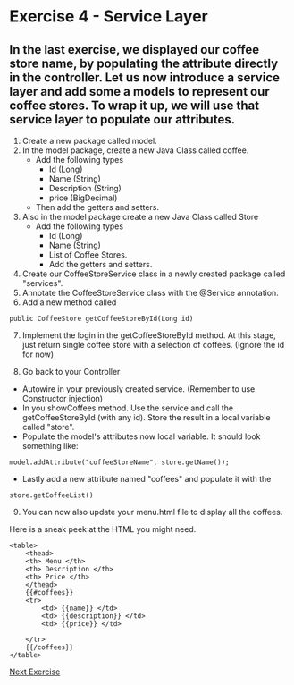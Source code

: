 # Exercise 4 - Service Layer

## In the last exercise, we displayed our coffee store name, by populating the attribute directly in the controller.  Let us now introduce a service layer and add some a models to represent our coffee stores. To wrap it up, we will use that service layer to populate our attributes.

1. Create a new package called model.
2. In the model package, create a new Java Class called coffee.
   * Add the following types
     * Id (Long)
     * Name (String)
     * Description (String)
     * price (BigDecimal)
   * Then add the getters and setters.
3. Also in the model package create a new Java Class called Store
   - Add the following types
     - Id (Long)
     - Name (String)
     - List of Coffee Stores.
     - Add the getters and setters.
4. Create our CoffeeStoreService class in a newly created package called "services".
5. Annotate the CoffeeStoreService class with the @Service annotation.
6. Add a new method called 
```
public CoffeeStore getCoffeeStoreById(Long id) 
```
7. Implement the login in the getCoffeeStoreById method. At this stage, just return single coffee store with a selection of coffees. (Ignore the id for now)

8. Go back to your Controller
* Autowire in your previously created service. (Remember to use Constructor injection)
*  In you showCoffees method. Use the service and call the getCoffeeStoreById (with any id). Store the result in a local variable called "store".
* Populate the model's attributes now local variable.  It should look something like:
```
model.addAttribute("coffeeStoreName", store.getName());
```
* Lastly add a new attribute named "coffees" and populate it with the 
```
store.getCoffeeList()
```

9. You can now also update your menu.html file to display all the coffees.

Here is a sneak peek at the HTML you might need. 

```
<table>
    <thead>
    <th> Menu </th>
    <th> Description </th>
    <th> Price </th>
    </thead>
    {{#coffees}}
    <tr>
        <td> {{name}} </td>
        <td> {{description}} </td>
        <td> {{price}} </td>

    </tr>
    {{/coffees}}
</table>
```

[Next Exercise](../documents/exercise5.md)